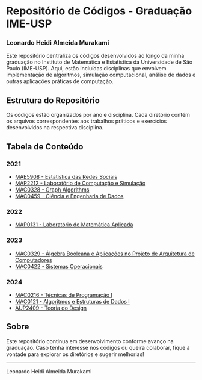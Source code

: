 # Repositório de Códigos - Graduação IME-USP

### Leonardo Heidi Almeida Murakami

Este repositório centraliza os códigos desenvolvidos ao longo da minha graduação no Instituto de Matemática e Estatística da Universidade de São Paulo (IME-USP). Aqui, estão incluídas disciplinas que envolvem implementação de algoritmos, simulação computacional, análise de dados e outras aplicações práticas de computação.

## Estrutura do Repositório
Os códigos estão organizados por ano e disciplina. Cada diretório contém os arquivos correspondentes aos trabalhos práticos e exercícios desenvolvidos na respectiva disciplina.

## Tabela de Conteúdo

### 2021
- [MAE5908 - Estatística das Redes Sociais](https://github.com/leonardomurakami/graduation-ime-usp/tree/master/MAE5908-Estatistica%20das%20Redes%20Sociais)
- [MAP2212 - Laboratório de Computação e Simulação](https://github.com/leonardomurakami/graduation-ime-usp/tree/master/MAP2212-Laboratorio%20de%20Computacao%20e%20Simulacao)
- [MAC0328 - Graph Algorithms](https://github.com/leonardomurakami/graduation-ime-usp/tree/master/MAC0328-Graph%20Algorithms)
- [MAC0459 - Ciência e Engenharia de Dados](https://github.com/leonardomurakami/graduation-ime-usp/tree/master/MAC0459-Ciencia%20e%20Engenharia%20de%20Dados)

### 2022
- [MAP0131 - Laboratório de Matemática Aplicada](https://github.com/leonardomurakami/graduation-ime-usp/tree/master/MAP0131-Laborat%C3%B3rio%20de%20Matem%C3%A1tica%20Aplicada)

### 2023
- [MAC0329 - Álgebra Booleana e Aplicações no Projeto de Arquitetura de Computadores](https://github.com/leonardomurakami/graduation-ime-usp/tree/master/MAC0329-%C3%81lgebra%20Booleana%20e%20Aplica%C3%A7%C3%B5es%20no%20Projeto%20de%20Arquitetura%20de%20Computadores)
- [MAC0422 - Sistemas Operacionais](https://github.com/leonardomurakami/graduation-ime-usp/tree/master/MAC0422-Sistemas%20Operacionais)

### 2024
- [MAC0216 - Técnicas de Programação I](https://github.com/leonardomurakami/graduation-ime-usp/tree/master/MAC0216-Tecnicas%20de%20Programacao%20I)
- [MAC0121 - Algoritmos e Estruturas de Dados I](https://github.com/leonardomurakami/graduation-ime-usp/tree/master/MAC0121-Algoritmos%20e%20Estruturas%20de%20Dados%20I)
- [AUP2409 - Teoria do Design](https://github.com/leonardomurakami/graduation-ime-usp/tree/master/AUP2409-Teoria%20do%20Design)

## Sobre
Este repositório continua em desenvolvimento conforme avanço na graduação. Caso tenha interesse nos códigos ou queira colaborar, fique à vontade para explorar os diretórios e sugerir melhorias!

---
Leonardo Heidi Almeida Murakami

